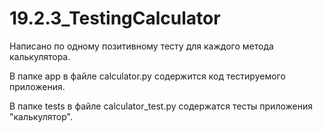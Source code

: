 # 19.2.3_TestingCalculator

Написано по одному позитивному тесту для каждого метода калькулятора.

В папке app в файле calculator.py содержится код тестируемого приложения.

В папке tests в файле calculator_test.py содержатся тесты приложения "калькулятор".

